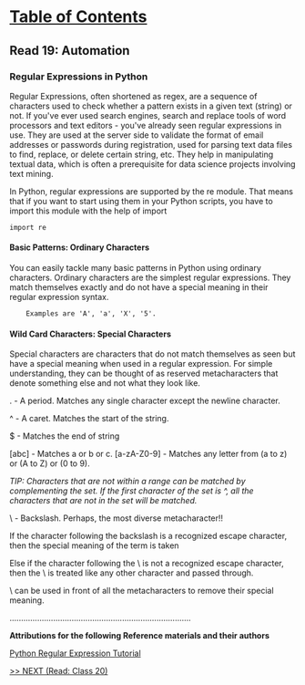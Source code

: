 # [Table of Contents](https://wondwosentsige.github.io/code-401-reading-notes/Home)

## Read 19: Automation

### Regular Expressions in Python

Regular Expressions, often shortened as regex, are a sequence of characters used to check whether a pattern exists in a given text (string) or not. If you've ever used search engines, search and replace tools of word processors and text editors - you've already seen regular expressions in use. They are used at the server side to validate the format of email addresses or passwords during registration, used for parsing text data files to find, replace, or delete certain string, etc. They help in manipulating textual data, which is often a prerequisite for data science projects involving text mining.

In Python, regular expressions are supported by the re module. That means that if you want to start using them in your Python scripts, you have to import this module with the help of import

    import re

#### Basic Patterns: Ordinary Characters

You can easily tackle many basic patterns in Python using ordinary characters. Ordinary characters are the simplest regular expressions. They match themselves exactly and do not have a special meaning in their regular expression syntax.

        Examples are 'A', 'a', 'X', '5'.

#### Wild Card Characters: Special Characters

Special characters are characters that do not match themselves as seen but have a special meaning when used in a regular expression. For simple understanding, they can be thought of as reserved metacharacters that denote something else and not what they look like.

. - A period. Matches any single character except the newline character.

^ - A caret. Matches the start of the string.

$ - Matches the end of string

[abc] - Matches a or b or c.
[a-zA-Z0-9] - Matches any letter from (a to z) or (A to Z) or (0 to 9).

*TIP: Characters that are not within a range can be matched by complementing the set. If the first character of the set is ^, all the characters that are not in the set will be matched.*

\ - Backslash.
Perhaps, the most diverse metacharacter!!

If the character following the backslash is a recognized escape character, then the special meaning of the term is taken

Else if the character following the \ is not a recognized escape character, then the \ is treated like any other character and passed through.

\ can be used in front of all the metacharacters to remove their special meaning.









...............................................................................

__Attributions for the following Reference materials and their authors__

[Python Regular Expression Tutorial](https://www.datacamp.com/community/tutorials/python-regular-expression-tutorial)

[]()

[>> NEXT (Read: Class 20)](https://wondwosentsige.github.io/code-401-reading-note/class-20)